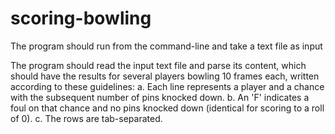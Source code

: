 # scoring-bowling

The program should run from the command-line and take a text file as input

The program should read the input text file and parse its content, which should have the results for several players bowling 10 frames each, written according to these guidelines:
a. Each line represents a player and a chance with the subsequent number of pins knocked down.
b. An 'F' indicates a foul on that chance and no pins knocked down (identical for scoring to a roll of 0).
c. The rows are tab-separated.
